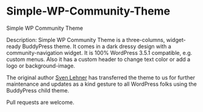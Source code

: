 Simple-WP-Community-Theme
=========================

Simple WP Community Theme


Description: Simple WP Community Theme is a three-columns, widget-ready BuddyPress theme. It comes in a dark dressy design with a community-navigation widget. It is 100% WordPress 3.5.1 compatible, e.g. custom menus. Also it has a custom header to change text color or add a logo or background-image.

The original author [Sven Lehner](https://github.com/svenl77) has transferred the theme to us for further maintenance and updates as a kind gesture to all WordPress folks using the BuddyPress child theme.

Pull requests are welcome.
